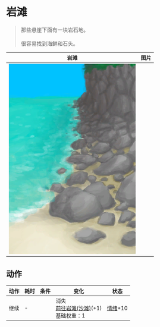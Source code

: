 # 岩滩  
> 那些悬崖下面有一块岩石地。<br><br>很容易找到海鲜和石头。  
  
  岩滩  |   图片   
 ----  |  ----:   
   |  ![](Sprite/RockyPath.png)   
  
## 动作  
动作  |  耗时  |  条件  |  变化  |  状态  
----  |  ----  |  ----  |  ----  |  ----  
继续<br>  |  -  |    |  消失<br>[前往岩滩(沙滩)](Path_BeachToRocks.md)(+1)<br>基础权重：1<br>  |  [情绪](Morale.md)+10  
